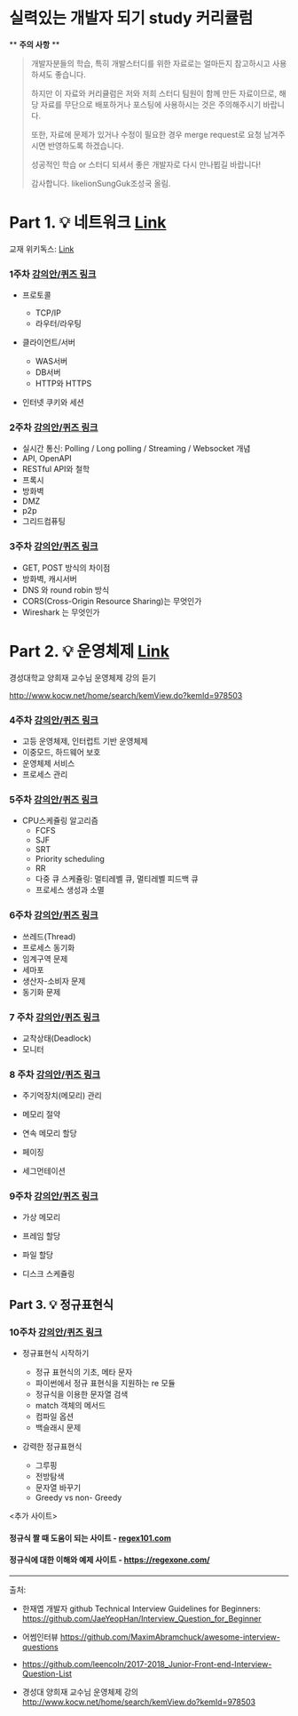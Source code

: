 # 실력있는 개발자 되기 study 커리큘럼

** **주의 사항** **

> 개발자분들의 학습, 특히 개발스터디를 위한 자료로는 얼마든지 참고하시고 사용하셔도 좋습니다.
>
> 하지만 이 자료와 커리큘럼은 저와 저희 스터디 팀원이 함께 만든 자료이므로, 해당 자료를 무단으로 배포하거나 포스팅에 사용하시는 것은 주의해주시기 바랍니다.
>
> 또한, 자료에 문제가 있거나 수정이 필요한 경우 merge request로 요청 남겨주시면 반영하도록 하겠습니다.
>
> 성공적인 학습 or 스터디 되셔서 좋은 개발자로 다시 만나뵙길 바랍니다! 
>
> 감사합니다. likelionSungGuk조성국 올림.



# Part 1. 💡 네트워크 [Link](https://github.com/JaeYeopHan/Beginner_for_interview/tree/master/Network)

교재 위키독스: [Link](https://www.notion.so/2-6b8ff6efbc8f48c18bbe6f0372d9e93b#95a6708d19de43188a5e939143fb8ce5)

### 1주차 [강의안/퀴즈 링크](https://github.com/likelionSungGuk/study/tree/master/lectures%26quiz/1week)

- 프로토콜
  - TCP/IP
  - 라우터/라우팅

- 클라이언트/서버
  - WAS서버
  - DB서버
  - HTTP와 HTTPS

- 인터넷 쿠키와 세션

### 2주차 [강의안/퀴즈 링크](https://github.com/likelionSungGuk/study/tree/master/lectures%26quiz/2week)

- 실시간 통신: Polling / Long polling / Streaming / Websocket 개념
- API, OpenAPI
- RESTful API와 철학
- 프록시
- 방화벽
- DMZ
- p2p
- 그리드컴퓨팅

### 3주차 [강의안/퀴즈 링크](https://github.com/likelionSungGuk/study/tree/master/lectures%26quiz/3week)

- GET, POST 방식의 차이점
- 방화벽, 캐시서버
- DNS 와 round robin 방식
- CORS(Cross-Origin Resource Sharing)는 무엇인가
- Wireshark 는 무엇인가 



# Part 2. 💡 운영체제 [Link](https://github.com/JaeYeopHan/Beginner_for_interview/tree/master/OS)

경성대학교 양희재 교수님 운영체제 강의 듣기

http://www.kocw.net/home/search/kemView.do?kemId=978503



### 4주차 [강의안/퀴즈 링크](https://github.com/likelionSungGuk/study/tree/master/lectures%26quiz/4week)

- 고등 운영체제, 인터럽트 기반 운영체제
- 이중모드, 하드웨어 보호
- 운영체제 서비스
- 프로세스 관리

### 5주차 [강의안/퀴즈 링크](https://github.com/likelionSungGuk/study/tree/master/lectures%26quiz/5week)

- CPU스케쥴링 알고리즘
  - FCFS
  - SJF
  - SRT
  - Priority scheduling
  - RR
  - 다중 큐 스케쥴링: 멀티레벨 큐, 멀티레벨 피드백 큐
  - 프로세스 생성과 소멸 

### 6주차 [강의안/퀴즈 링크](https://github.com/likelionSungGuk/study/tree/master/lectures%26quiz/6week)

- 쓰레드(Thread)
- 프로세스 동기화
- 임계구역 문제
- 세마포
- 생산자-소비자 문제
- 동기화 문제

### 7 주차 [강의안/퀴즈 링크](https://github.com/likelionSungGuk/study/tree/master/lectures%26quiz/7week)

- 교착상태(Deadlock)
- 모니터

### 8 주차 [강의안/퀴즈 링크](https://github.com/likelionSungGuk/study/tree/master/lectures%26quiz/8week)

- 주기억장치(메모리) 관리
- 메모리 절약
- 연속 메모리 할당

- 페이징
- 세그먼테이션

### 9주차 [강의안/퀴즈 링크](https://github.com/likelionSungGuk/study/tree/master/lectures%26quiz/9week)

- 가상 메모리

- 프레임 할당
- 파일 할당
- 디스크 스케쥴링



## Part 3. 💡 정규표현식

### 10주차 [강의안/퀴즈 링크](https://github.com/likelionSungGuk/study/tree/master/lectures%26quiz/10week)

- 정규표현식 시작하기 
  - 정규 표현식의 기초, 메타 문자
  - 파이썬에서 정규 표현식을 지원하는 re 모듈
  - 정규식을 이용한 문자열 검색
  - match 객체의 메서드
  - 컴파일 옵션
  - 백슬래시 문제

- 강력한 정규표현식
  - 그루핑
  - 전방탐색
  - 문자열 바꾸기
  - Greedy vs non- Greedy



<추가 사이트>

#### 정규식 짤 때 도움이 되는 사이트 - [regex101.com](https://regex101.com/)

#### 정규식에 대한 이해와 예제 사이트 - https://regexone.com/

---

출처:

- 한재엽 개발자 github Technical Interview Guidelines for Beginners: https://github.com/JaeYeopHan/Interview_Question_for_Beginner

- 어썸인터뷰 https://github.com/MaximAbramchuck/awesome-interview-questions
- https://github.com/leencoln/2017-2018_Junior-Front-end-Interview-Question-List

- 경성대 양희재 교수님 운영체제 강의 http://www.kocw.net/home/search/kemView.do?kemId=978503